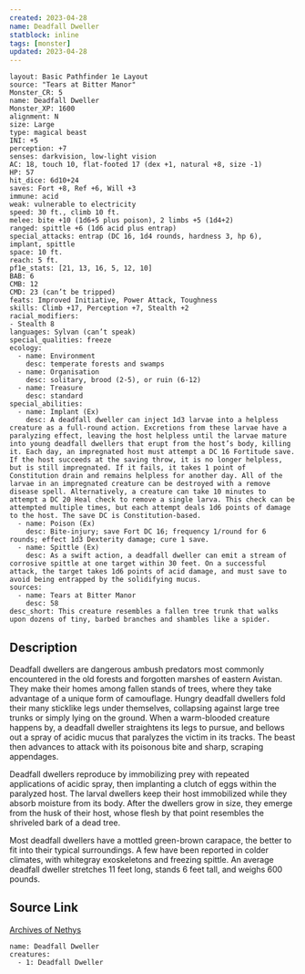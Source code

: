 ```yaml
---
created: 2023-04-28
name: Deadfall Dweller
statblock: inline
tags: [monster]
updated: 2023-04-28
---
```

```statblock
layout: Basic Pathfinder 1e Layout
source: "Tears at Bitter Manor"
Monster_CR: 5
name: Deadfall Dweller
Monster_XP: 1600
alignment: N
size: Large
type: magical beast
INI: +5
perception: +7
senses: darkvision, low-light vision
AC: 18, touch 10, flat-footed 17 (dex +1, natural +8, size -1)
HP: 57
hit_dice: 6d10+24
saves: Fort +8, Ref +6, Will +3
immune: acid
weak: vulnerable to electricity
speed: 30 ft., climb 10 ft.
melee: bite +10 (1d6+5 plus poison), 2 limbs +5 (1d4+2)
ranged: spittle +6 (1d6 acid plus entrap)
special_attacks: entrap (DC 16, 1d4 rounds, hardness 3, hp 6), implant, spittle
space: 10 ft.
reach: 5 ft.
pf1e_stats: [21, 13, 16, 5, 12, 10]
BAB: 6
CMB: 12
CMD: 23 (can’t be tripped)
feats: Improved Initiative, Power Attack, Toughness
skills: Climb +17, Perception +7, Stealth +2
racial_modifiers:
- Stealth 8
languages: Sylvan (can’t speak)
special_qualities: freeze
ecology:
  - name: Environment
    desc: temperate forests and swamps
  - name: Organisation
    desc: solitary, brood (2-5), or ruin (6-12)
  - name: Treasure
    desc: standard
special_abilities:
  - name: Implant (Ex)
    desc: A deadfall dweller can inject 1d3 larvae into a helpless creature as a full-round action. Excretions from these larvae have a paralyzing effect, leaving the host helpless until the larvae mature into young deadfall dwellers that erupt from the host’s body, killing it. Each day, an impregnated host must attempt a DC 16 Fortitude save. If the host succeeds at the saving throw, it is no longer helpless, but is still impregnated. If it fails, it takes 1 point of Constitution drain and remains helpless for another day. All of the larvae in an impregnated creature can be destroyed with a remove disease spell. Alternatively, a creature can take 10 minutes to attempt a DC 20 Heal check to remove a single larva. This check can be attempted multiple times, but each attempt deals 1d6 points of damage to the host. The save DC is Constitution-based.
  - name: Poison (Ex)
    desc: Bite-injury; save Fort DC 16; frequency 1/round for 6 rounds; effect 1d3 Dexterity damage; cure 1 save.
  - name: Spittle (Ex)
    desc: As a swift action, a deadfall dweller can emit a stream of corrosive spittle at one target within 30 feet. On a successful attack, the target takes 1d6 points of acid damage, and must save to avoid being entrapped by the solidifying mucus.
sources:
  - name: Tears at Bitter Manor
    desc: 58
desc_short: This creature resembles a fallen tree trunk that walks upon dozens of tiny, barbed branches and shambles like a spider.
```
## Description
Deadfall dwellers are dangerous ambush predators most commonly encountered in the old forests and forgotten marshes of eastern Avistan. They make their homes among fallen stands of trees, where they take advantage of a unique form of camouflage. Hungry deadfall dwellers fold their many sticklike legs under themselves, collapsing against large tree trunks or simply lying on the ground. When a warm-blooded creature happens by, a deadfall dweller straightens its legs to pursue, and bellows out a spray of acidic mucus that paralyzes the victim in its tracks. The beast then advances to attack with its poisonous bite and sharp, scraping appendages.

Deadfall dwellers reproduce by immobilizing prey with repeated applications of acidic spray, then implanting a clutch of eggs within the paralyzed host. The larval dwellers keep their host immobilized while they absorb moisture from its body. After the dwellers grow in size, they emerge from the husk of their host, whose flesh by that point resembles the shriveled bark of a dead tree.

Most deadfall dwellers have a mottled green-brown carapace, the better to fit into their typical surroundings. A few have been reported in colder climates, with whitegray exoskeletons and freezing spittle. An average deadfall dweller stretches 11 feet long, stands 6 feet tall, and weighs 600 pounds.
## Source Link
[Archives of Nethys](https://aonprd.com/MonsterDisplay.aspx?ItemName=Deadfall%20Dweller)
```encounter-table
name: Deadfall Dweller
creatures:
  - 1: Deadfall Dweller
```
